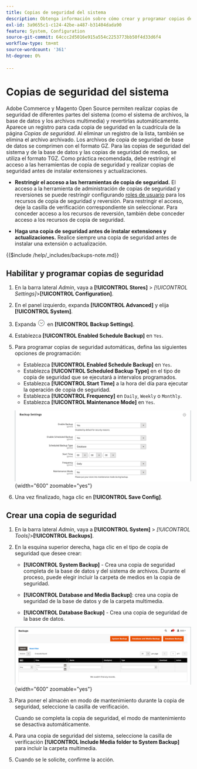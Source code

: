 ```yaml
---
title: Copias de seguridad del sistema
description: Obtenga información sobre cómo crear y programar copias de seguridad del sistema, incluidos el sistema de archivos, la base de datos y los archivos multimedia.
exl-id: 3a9655c1-c124-42be-a487-b31404dada90
feature: System, Configuration
source-git-commit: 64ccc2d5016e915a554c2253773bb50f4d33d6f4
workflow-type: tm+mt
source-wordcount: '361'
ht-degree: 0%

---
```


# Copias de seguridad del sistema

Adobe Commerce y Magento Open Source permiten realizar copias de seguridad de diferentes partes del sistema (como el sistema de archivos, la base de datos y los archivos multimedia) y revertirlas automáticamente. Aparece un registro para cada copia de seguridad en la cuadrícula de la página _Copias de seguridad_. Al eliminar un registro de la lista, también se elimina el archivo archivado. Los archivos de copia de seguridad de base de datos se comprimen con el formato GZ. Para las copias de seguridad del sistema y de la base de datos y las copias de seguridad de medios, se utiliza el formato TGZ. Como práctica recomendada, debe restringir el acceso a las herramientas de copia de seguridad y realizar copias de seguridad antes de instalar extensiones y actualizaciones.

- **Restringir el acceso a las herramientas de copia de seguridad.** El acceso a la herramienta de administración de copias de seguridad y reversiones se puede restringir configurando [roles de usuario](permissions-user-roles.md) para los recursos de copia de seguridad y reversión. Para restringir el acceso, deje la casilla de verificación correspondiente sin seleccionar. Para conceder acceso a los recursos de reversión, también debe conceder acceso a los recursos de copia de seguridad.

- **Haga una copia de seguridad antes de instalar extensiones y actualizaciones.** Realice siempre una copia de seguridad antes de instalar una extensión o actualización.

{{$include /help/_includes/backups-note.md}}

## Habilitar y programar copias de seguridad

1. En la barra lateral _Admin_, vaya a **[!UICONTROL Stores]** > _[!UICONTROL Settings]_>**[!UICONTROL Configuration]**.

1. En el panel izquierdo, expanda **[!UICONTROL Advanced]** y elija **[!UICONTROL System]**.

1. Expanda ![Selector de expansión](../assets/icon-display-expand.png) en **[!UICONTROL Backup Settings]**.

1. Establezca **[!UICONTROL Enabled Schedule Backup]** en `Yes`.

1. Para programar copias de seguridad automáticas, defina las siguientes opciones de programación:

   - Establezca **[!UICONTROL Enabled Schedule Backup]** en `Yes`.
   - Establezca **[!UICONTROL Scheduled Backup Type]** en el tipo de copia de seguridad que se ejecutará a intervalos programados.
   - Establezca **[!UICONTROL Start Time]** a la hora del día para ejecutar la operación de copia de seguridad.
   - Establezca **[!UICONTROL Frequency]** en `Daily`, `Weekly` o `Monthly`.
   - Establezca **[!UICONTROL Maintenance Mode]** en `Yes`.

   ![Configuración avanzada - copias de seguridad](../configuration-reference/advanced/assets/system-scheduled-backup-settings.png){width="600" zoomable="yes"}

1. Una vez finalizado, haga clic en **[!UICONTROL Save Config]**.

## Crear una copia de seguridad

1. En la barra lateral _Admin_, vaya a **[!UICONTROL System]** > _[!UICONTROL Tools]_>**[!UICONTROL Backups]**.

1. En la esquina superior derecha, haga clic en el tipo de copia de seguridad que desee crear:

   - **[!UICONTROL System Backup]** - Crea una copia de seguridad completa de la base de datos y del sistema de archivos. Durante el proceso, puede elegir incluir la carpeta de medios en la copia de seguridad.

   - **[!UICONTROL Database and Media Backup]**: crea una copia de seguridad de la base de datos y de la carpeta multimedia.

   - **[!UICONTROL Database Backup]** - Crea una copia de seguridad de la base de datos.

   ![Herramientas del sistema - copias de seguridad](./assets/tools-backups.png){width="600" zoomable="yes"}

1. Para poner el almacén en modo de mantenimiento durante la copia de seguridad, seleccione la casilla de verificación.

   Cuando se completa la copia de seguridad, el modo de mantenimiento se desactiva automáticamente.

1. Para una copia de seguridad del sistema, seleccione la casilla de verificación **[!UICONTROL Include Media folder to System Backup]** para incluir la carpeta multimedia.

1. Cuando se le solicite, confirme la acción.


